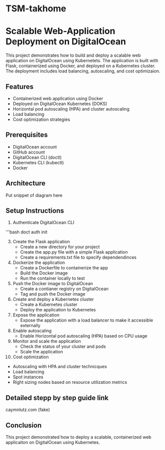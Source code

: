 # TSM-takhome

# Scalable Web-Application Deployment on DigitalOcean
This project demonstrates how to build and deploy a scalable web application on DigitalOcean using Kubernetets. The application is built with Flask, containerized using Docker, and deployed on a Kubernetes cluster. The deployment includes load balancing, autoscaling, and cost optimizaion. 

## Features
- Containerized web application using Docker
- Deployed on DigitalOcean Kubernetes (DOKS)
- Horizontal pod autoscaling (HPA) and cluster autoscaling 
- Load balancing
- Cost optimization strategies

## Prerequisites 
- DigitalOcean account
- GitHub account
- DigitalOcean CLI (doctl)
- Kubernetes CLI (kubectl)
- Docker

## Architecture 

Put snippet of diagram here


## Setup Instructions  

1) Authenticate DigitalOcean CLI
   
'''bash 
doct auth init 

3) Create the Flask application
   - Create a new directory for your project
   - Create the app.py file with a simple Flask application
   - Create a requirements.txt file to specify dependendinces
4) Dockerize the application
   - Create a Dockerfile to containerize the app
   - Build the Docker image
   - Run the container locally to test
5) Push the Docker image to DigitalOcean
   - Create a contianer registry on DigitalOcean
   - Tag and push the Docker image
6) Create and deploy a Kubernetes cluster
   - Create a Kubernetes cluster
   - Deploy the application to Kubernetes
7) Expose the application
   - Expose the application with a load balancer to make it accessible externally
8) Enable autoscaling
   - Enable Horizontal pod autoscaling (HPA) based on CPU usage
9) Monitor and scale the application
   - Check the status of your cluster and pods
   - Scale the application
10) Cost optimization
   - Autoscaling with HPA and cluster technicques
   - Load balancing
   - Spot instances
   - Right sizing nodes based on resource utilization metrics
  
## Detailed stepp by step guide link
caymnlutz.com (fake)

## Conclusion 
This project demonstrated how to deploy a scalable, containerized web applicaiton on DigitalOcean using Kubernetes. 



   









